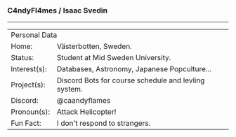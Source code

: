 ### C4ndyFl4mes / Isaac Svedin
***

<table>
    <tr>
        <td colspan="2">Personal Data</td>
    </tr>
    <tr>
        <td>Home:</td>
        <td>Västerbotten, Sweden.</td>
    </tr>
    <tr>
        <td>Status:</td>
        <td>Student at Mid Sweden University.</td>
    </tr>
    <tr>
        <td>Interest(s):</td>
        <td>Databases, Astronomy, Japanese Popculture...</td>
    </tr>
    <tr>
        <td>Project(s):</td>
        <td>Discord Bots for course schedule and levling system.</td>
    </tr>
    <tr>
        <td>Discord:</td>
        <td>@caandyflames</td>
    </tr>
    <tr>
        <td>Pronoun(s):</td>
        <td>Attack Helicopter!</td>
    </tr>
    <tr>
        <td>Fun Fact:</td>
        <td>I don't respond to strangers.</td>
    </tr>
</table>